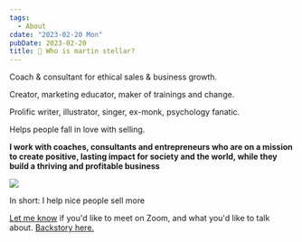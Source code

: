```yaml
---
tags:
  - About
cdate: "2023-02-20 Mon"
pubDate: 2023-02-20
title: 🤔 Who is martin stellar?
---
```


Coach & consultant for ethical sales & business growth. 

Creator, marketing educator, maker of trainings and change.

Prolific writer, illustrator, singer, ex-monk, psychology fanatic.

Helps people fall in love with selling.

**I work with coaches, consultants and entrepreneurs who are on a mission to create positive, lasting impact for society and the world, while they build a thriving and profitable business**

![](Media/MartinStellar.jpg)

In short: I help nice people sell more

[Let me know](mailto:personal@salesflowcoach.app) if you'd like to meet on Zoom, and what you'd like to talk about.
[Backstory here.](https://martinstellar.com/about/)
